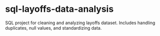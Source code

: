 # sql-layoffs-data-analysis
SQL project for cleaning and analyzing layoffs dataset. Includes handling duplicates, null values, and standardizing data.
